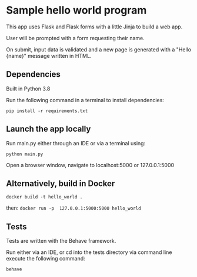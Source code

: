 # Sample hello world program

This app uses Flask and Flask forms with a little Jinja to build a web app.

User will be prompted with a form requesting their name.

On submit, input data is validated and a new page is generated with a "Hello {name}" message written in HTML.

## Dependencies

Built in Python 3.8

Run the following command in a terminal to install dependencies:

`pip install -r requirements.txt
`

## Launch the app locally

Run main.py either through an IDE or via a terminal using:

`python main.py
`

Open a browser window, navigate to localhost:5000 or 127.0.0.1:5000



## Alternatively, build in Docker

`docker build -t hello_world .`

then:
`docker run -p  127.0.0.1:5000:5000 hello_world`

## Tests

Tests are written with the Behave framework.

Run either via an IDE, or cd into the tests directory via command line execute the following command:

`behave`
